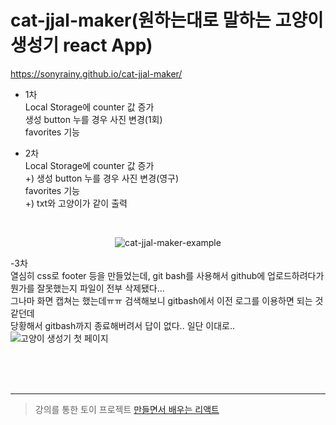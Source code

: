 # cat-jjal-maker(원하는대로 말하는 고양이 생성기 react App)
https://sonyrainy.github.io/cat-jjal-maker/

 

- 1차<br>
Local Storage에 counter 값 증가<br>
생성 button 누를 경우 사진 변경(1회)<br>
favorites 기능<br>

- 2차<br>
Local Storage에 counter 값 증가<br>
+) 생성 button 누를 경우 사진 변경(영구)<br>
favorites 기능<br>
+) txt와 고양이가 같이 출력<br>

<br>
<p align="center">
  <img src="https://user-images.githubusercontent.com/91364766/190647374-1399a3a9-38e1-4904-8a0a-36187589e403.png" alt="cat-jjal-maker-example"/>
</p> 

-3차<br>
열심히 css로 footer 등을 만들었는데, git bash를 사용해서 github에 업로드하려다가 뭔가를 잘못했는지 파일이 전부 삭제됐다...
<br>그나마 화면 캡쳐는 했는데ㅠㅠ 검색해보니 gitbash에서 이전 로그를 이용하면 되는 것 같던데
<br>당황해서 gitbash까지 종료해버려서 답이 없다.. 일단 이대로..
![고양이 생성기 첫 페이지](https://user-images.githubusercontent.com/91364766/191047919-091f2beb-567b-426a-83e3-43c02d7a501b.png)

<br><br><br>

---

>강의를 통한 토이 프로젝트
>[만들면서 배우는 리액트](https://www.inflearn.com/course/%EB%A7%8C%EB%93%A4%EB%A9%B4%EC%84%9C-%EB%B0%B0%EC%9A%B0%EB%8A%94-%EB%A6%AC%EC%95%A1%ED%8A%B8-%EA%B8%B0%EC%B4%88)
